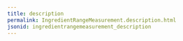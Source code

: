 ```yaml
---
title: description
permalink: IngredientRangeMeasurement.description.html
jsonid: ingredientrangemeasurement_description
---
```

